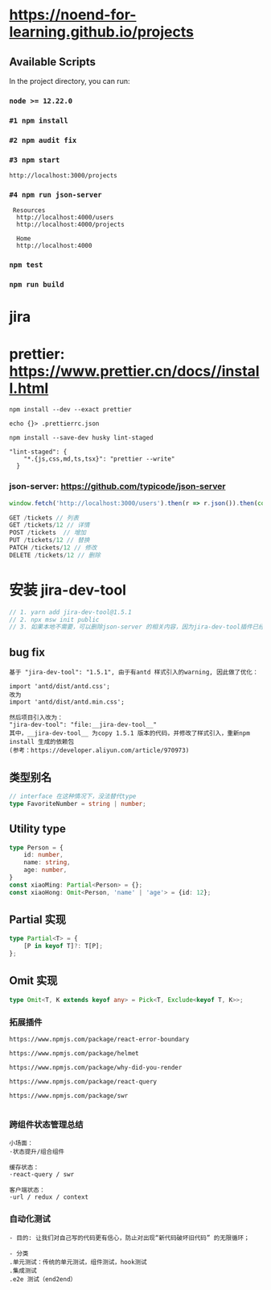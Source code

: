# https://noend-for-learning.github.io/projects

## Available Scripts

In the project directory, you can run:

### `node >= 12.22.0`

### `#1 npm install`

### `#2 npm audit fix`

### `#3 npm start`
```text
http://localhost:3000/projects
```

### `#4 npm run json-server`
```text
 Resources
  http://localhost:4000/users
  http://localhost:4000/projects

  Home
  http://localhost:4000
```

### `npm test`

### `npm run build`


# jira

# prettier: https://www.prettier.cn/docs//install.html
```shell script
npm install --dev --exact prettier

echo {}> .prettierrc.json

npm install --save-dev husky lint-staged

"lint-staged": {
    "*.{js,css,md,ts,tsx}": "prettier --write"
  }
```

### json-server: https://github.com/typicode/json-server
```javascript
window.fetch('http://localhost:3000/users').then(r => r.json()).then(console.log);

GET /tickets // 列表
GET /tickets/12 // 详情
POST /tickets  // 增加
PUT /tickets/12 // 替换
PATCH /tickets/12 // 修改
DELETE /tickets/12 // 删除

```

# 安装 jira-dev-tool
```javascript
// 1. yarn add jira-dev-tool@1.5.1
// 2. npx msw init public
// 3. 如果本地不需要，可以删除json-server 的相关内容，因为jira-dev-tool插件已经集成了
```

## bug fix
```text
基于 "jira-dev-tool": "1.5.1", 由于有antd 样式引入的warning, 因此做了优化：

import 'antd/dist/antd.css';
改为
import 'antd/dist/antd.min.css';

然后项目引入改为：
"jira-dev-tool": "file:__jira-dev-tool__"
其中，__jira-dev-tool__ 为copy 1.5.1 版本的代码，并修改了样式引入，重新npm install 生成的依赖包
(参考：https://developer.aliyun.com/article/970973)
```

## 类型别名
```typescript
// interface 在这种情况下，没法替代type
type FavoriteNumber = string | number;
```
## Utility type
```typescript
type Person = {
    id: number,
    name: string,
    age: number,
}
const xiaoMing: Partial<Person> = {};
const xiaoHong: Omit<Person, 'name' | 'age'> = {id: 12};
```

## Partial 实现
```typescript
type Partial<T> = {
    [P in keyof T]?: T[P];
};
```

## Omit 实现
```typescript
type Omit<T, K extends keyof any> = Pick<T, Exclude<keyof T, K>>;
```

### 拓展插件
```text
https://www.npmjs.com/package/react-error-boundary

https://www.npmjs.com/package/helmet

https://www.npmjs.com/package/why-did-you-render

https://www.npmjs.com/package/react-query

https://www.npmjs.com/package/swr


```

### 跨组件状态管理总结
```text
小场面：
·状态提升/组合组件

缓存状态：
·react-query / swr

客户端状态：
·url / redux / context
```
### 自动化测试
```text
- 目的: 让我们对自己写的代码更有信心，防止对出现“新代码破坏旧代码” 的无限循环；

- 分类
.单元测试：传统的单元测试，组件测试，hook测试
.集成测试
.e2e 测试（end2end）
```